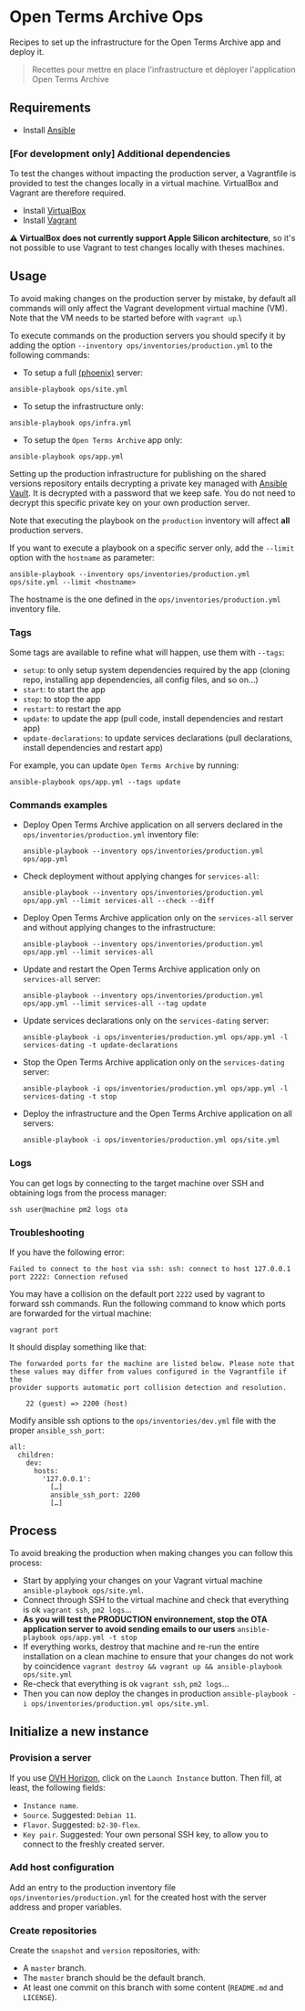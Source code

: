 # Open Terms Archive Ops

Recipes to set up the infrastructure for the Open Terms Archive app and deploy it.

> Recettes pour mettre en place l'infrastructure et déployer l'application Open Terms Archive

## Requirements

- Install [Ansible](https://docs.ansible.com/ansible/latest/installation_guide/intro_installation.html)

### [For development only] Additional dependencies

To test the changes without impacting the production server, a Vagrantfile is provided to test the changes locally in a virtual machine. VirtualBox and Vagrant are therefore required.

- Install [VirtualBox](https://www.vagrantup.com/docs/installation/)
- Install [Vagrant](https://www.vagrantup.com/docs/installation/)

**:warning: VirtualBox does not currently support Apple Silicon architecture**, so it's not possible to use Vagrant to test changes locally with theses machines.

## Usage

To avoid making changes on the production server by mistake, by default all commands will only affect the Vagrant development virtual machine (VM). Note that the VM needs to be started before with `vagrant up`.\

To execute commands on the production servers you should specify it by adding the option `--inventory ops/inventories/production.yml` to the following commands:

- To setup a full [(phoenix)](https://martinfowler.com/bliki/PhoenixServer.html) server:

```
ansible-playbook ops/site.yml
```

- To setup the infrastructure only:

```
ansible-playbook ops/infra.yml
```

- To setup the `Open Terms Archive` app only:

```
ansible-playbook ops/app.yml
```

Setting up the production infrastructure for publishing on the shared versions repository entails decrypting a private key managed with [Ansible Vault](https://docs.ansible.com/ansible/latest/user_guide/vault.html). It is decrypted with a password that we keep safe. You do not need to decrypt this specific private key on your own production server.

Note that executing the playbook on the `production` inventory will affect **all** production servers.

If you want to execute a playbook on a specific server only, add the `--limit` option with the `hostname` as parameter:

```
ansible-playbook --inventory ops/inventories/production.yml ops/site.yml --limit <hostname>
```

The hostname is the one defined in the `ops/inventories/production.yml` inventory file.

### Tags

Some tags are available to refine what will happen, use them with `--tags`:

- `setup`: to only setup system dependencies required by the app (cloning repo, installing app dependencies, all config files, and so on…)
- `start`: to start the app
- `stop`: to stop the app
- `restart`: to restart the app
- `update`: to update the app (pull code, install dependencies and restart app)
- `update-declarations`: to update services declarations (pull declarations, install dependencies and restart app)

For example, you can update `Open Terms Archive` by running:

```
ansible-playbook ops/app.yml --tags update
```

### Commands examples

- Deploy Open Terms Archive application on all servers declared in the `ops/inventories/production.yml` inventory file:
  ```
  ansible-playbook --inventory ops/inventories/production.yml ops/app.yml
  ```

- Check deployment without applying changes for `services-all`:
  ```
  ansible-playbook --inventory ops/inventories/production.yml ops/app.yml --limit services-all --check --diff
  ```

- Deploy Open Terms Archive application only on the `services-all` server and without applying changes to the infrastructure:
  ```
  ansible-playbook --inventory ops/inventories/production.yml ops/app.yml --limit services-all
  ```

- Update and restart the Open Terms Archive application only on `services-all` server:
  ```
  ansible-playbook --inventory ops/inventories/production.yml ops/app.yml --limit services-all --tag update
  ```

- Update services declarations only on the `services-dating` server:
  ```
  ansible-playbook -i ops/inventories/production.yml ops/app.yml -l services-dating -t update-declarations
  ```

- Stop the Open Terms Archive application only on the `services-dating` server:
  ```
  ansible-playbook -i ops/inventories/production.yml ops/app.yml -l services-dating -t stop
  ```

- Deploy the infrastructure and the Open Terms Archive application on all servers:
  ```
  ansible-playbook -i ops/inventories/production.yml ops/site.yml
  ```

### Logs

You can get logs by connecting to the target machine over SSH and obtaining logs from the process manager:

```
ssh user@machine pm2 logs ota
```

### Troubleshooting

If you have the following error:

```
Failed to connect to the host via ssh: ssh: connect to host 127.0.0.1 port 2222: Connection refused
```

You may have a collision on the default port `2222` used by vagrant to forward ssh commands.
Run the following command to know which ports are forwarded for the virtual machine:

```
vagrant port
```

It should display something like that:

```
The forwarded ports for the machine are listed below. Please note that
these values may differ from values configured in the Vagrantfile if the
provider supports automatic port collision detection and resolution.

    22 (guest) => 2200 (host)
```

Modify ansible ssh options to the `ops/inventories/dev.yml` file with the proper `ansible_ssh_port`:

```
all:
  children:
    dev:
      hosts:
        '127.0.0.1':
          […]
          ansible_ssh_port: 2200
          […]
```

## Process

To avoid breaking the production when making changes you can follow this process:

- Start by applying your changes on your Vagrant virtual machine
  `ansible-playbook ops/site.yml`.
- Connect through SSH to the virtual machine and check that everything is ok
  `vagrant ssh`, `pm2 logs`…
- **As you will test the PRODUCTION environnement, stop the OTA application server to avoid sending emails to our users**
  `ansible-playbook ops/app.yml -t stop`
- If everything works, destroy that machine and re-run the entire installation on a clean machine to ensure that your changes do not work by coincidence
  `vagrant destroy && vagrant up && ansible-playbook ops/site.yml`
- Re-check that everything is ok
  `vagrant ssh`, `pm2 logs`…
- Then you can now deploy the changes in production
  `ansible-playbook -i ops/inventories/production.yml ops/site.yml`.

## Initialize a new instance

### Provision a server

If you use [OVH Horizon](https://horizon.cloud.ovh.net/project/instances/), click on the `Launch Instance` button. Then fill, at least, the following fields:
  - `Instance name`.
  - `Source`. Suggested: `Debian 11`.
  - `Flavor`. Suggested: `b2-30-flex`.
  - `Key pair`. Suggested: Your own personal SSH key, to allow you to connect to the freshly created server.

### Add host configuration

Add an entry to the production inventory file `ops/inventories/production.yml` for the created host with the server address and proper variables.

### Create repositories

Create the `snapshot` and `version` repositories, with:

- A `master` branch.
- The `master` branch should be the default branch.
- At least one commit on this branch with some content (`README.md` and `LICENSE`).
